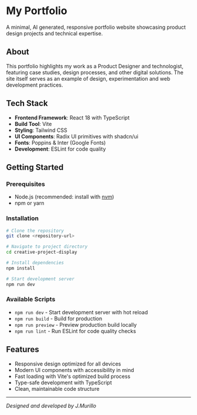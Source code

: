 # My Portfolio

A minimal, AI generated, responsive portfolio website showcasing product design projects and technical expertise.

## About

This portfolio highlights my work as a Product Designer and technologist, featuring case studies, design processes, and other digital solutions. The site itself serves as an example of design, experimentation and web development practices.

## Tech Stack

- **Frontend Framework**: React 18 with TypeScript
- **Build Tool**: Vite
- **Styling**: Tailwind CSS
- **UI Components**: Radix UI primitives with shadcn/ui
- **Fonts**: Poppins & Inter (Google Fonts)
- **Development**: ESLint for code quality

## Getting Started

### Prerequisites
- Node.js (recommended: install with [nvm](https://github.com/nvm-sh/nvm#installing-and-updating))
- npm or yarn

### Installation

```bash
# Clone the repository
git clone <repository-url>

# Navigate to project directory
cd creative-project-display

# Install dependencies
npm install

# Start development server
npm run dev
```

### Available Scripts

- `npm run dev` - Start development server with hot reload
- `npm run build` - Build for production
- `npm run preview` - Preview production build locally
- `npm run lint` - Run ESLint for code quality checks

## Features

- Responsive design optimized for all devices
- Modern UI components with accessibility in mind
- Fast loading with Vite's optimized build process
- Type-safe development with TypeScript
- Clean, maintainable code structure

---

*Designed and developed by J.Murillo*
